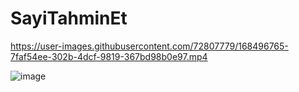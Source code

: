 # SayiTahminEt


https://user-images.githubusercontent.com/72807779/168496765-7faf54ee-302b-4dcf-9819-367bd98b0e97.mp4

![image](https://user-images.githubusercontent.com/72807779/168496837-a1af8db5-3cc7-4b46-9337-e0826cc9a1de.png)
